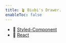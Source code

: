 ```yaml
---
title: 🪴 Biubi's Drawer.
enableToc: false
---
```


- 💄 [Styled-Component](notes/styled-component.md)
- 💄 [React](notes/react.md)
